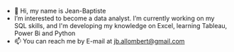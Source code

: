 - 👋 Hi, my name is Jean-Baptiste
- I’m interested to become a data analyst.
  I’m currently working on my SQL skills, and I'm developing my knowledge on Excel,
  learning Tableau, Power Bi and Python
- 📫 You can reach me by E-mail at jb.allombert@gmail.com

<!---
JBaptisteAll/JBaptisteAll is a ✨ special ✨ repository because its `README.md` (this file) appears on your GitHub profile.
You can click the Preview link to take a look at your changes.
--->
